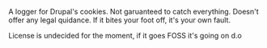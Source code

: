 A logger for Drupal's cookies. Not garuanteed to catch everything. Doesn't offer any legal quidance. If it bites your foot off, it's your own fault.

License is undecided for the moment, if it goes FOSS it's going on d.o
